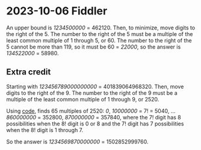 2023-10-06 Fiddler
==================
An upper bound is *1234500000* = 462120.  Then, to minimize, move digits to
the right of the 5.  The number to the right of the 5 must be a multiple
of the least common multiple of 1 through 5, or 60.  The number to the
right of the 5 cannot be more than 119, so it must be 60 = *22000*, so
the answer is *134522000* = 58980.

Extra credit
------------
Starting with *123456789000000000* = 401839064968320.  Then, move digits
to the right of the 9.  The number to the right of the 9 must be a multiple
of the least common multiple of 1 through 9, or 2520.

Using [code](20231006.hs), finds 65 multiples of 2520: *0*,
*10000000* = 7! = 5040, ... *860000000* = 352800, *870000000* = 357840,
where the 7! digit has 8 possibilities when the 8! digit is 0 or 8 and
the 7! digit has 7 possibilities when the 8! digit is 1 through 7.

So the answer is *1234569870000000* = 1502852999760.
